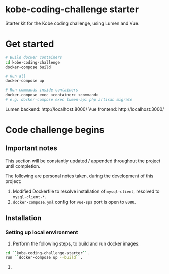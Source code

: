 # kobe-coding-challenge starter

Starter kit for the Kobe coding challenge, using Lumen and Vue.

# Get started

```bash
# Build docker containers
cd kobe-coding-challenge
docker-compose build

# Run all
docker-compose up

# Run commands inside containers
docker-compose exec <container> <command>
# e.g. docker-compose exec lumen-api php artisan migrate
```

Lumen backend: http://localhost:8000/
Vue frontend: http://localhost:3000/

# Code challenge begins

## Important notes
This section will be constantly updated / appended throughout the project until completion.

The following are personal notes taken, during the development of this project:
1. Modified Dockerfile to resolve installation of ``mysql-client``, resolved to ``mysql-client-*``.
1. ``docker-compose.yml`` config for ``vue-spa`` port is open to ``8080``.

## Installation

### Setting up local environment
1. Perform the following steps, to build and run docker images:
```bash
cd ``kobe-coding-challenge-starter``.
run ``docker-compose up --build``.
```
1. 